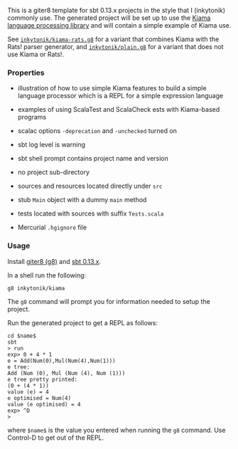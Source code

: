 This is a giter8 template for sbt 0.13.x projects in the style that
I (inkytonik) commonly use. The generated project will be set up to use the
[Kiama language processing library](http://kiama.googlecode.com) and will
contain a simple example of Kiama use.

See [`inkytonik/kiama-rats.g8`](https://github.com/inkytonik/kiama-rats.g8) for
a variant that combines Kiama with the Rats! parser generator, and
[`inkytonik/plain.g8`](https://github.com/inkytonik/plain.g8) for a variant
that does not use Kiama or Rats!.

### Properties

* illustration of how to use simple Kiama features to build a simple
language processor which is a REPL for a simple expression language

* examples of using ScalaTest and ScalaCheck ests with Kiama-based programs

* scalac options `-deprecation` and `-unchecked` turned on

* sbt log level is warning

* sbt shell prompt contains project name and version

* no project sub-directory

* sources and resources located directly under `src`

* stub `Main` object with a dummy `main` method

* tests located with sources with suffix `Tests.scala`

* Mercurial `.hgignore` file

### Usage

Install [giter8 (g8)](http://github.com/n8han/giter8#readme) and [sbt
0.13.x](http://www.scala-sbt.org).

In a shell run the following:

    g8 inkytonik/kiama

The `g8` command will prompt you for information needed to setup the
project.

Run the generated project to get a REPL as follows:

    cd $name$
    sbt
    > run
    exp> 0 + 4 * 1
    e = Add(Num(0),Mul(Num(4),Num(1)))
    e tree:
    Add (Num (0), Mul (Num (4), Num (1)))
    e tree pretty printed:
    (0 + (4 * 1))
    value (e) = 4
    e optimised = Num(4)
    value (e optimised) = 4
    exp> ^D
    >

where `$name$` is the value you entered when running the `g8` command.
Use Control-D to get out of the REPL.
